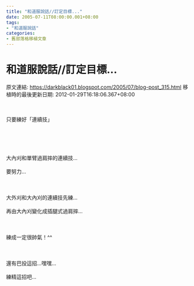 ```yaml
---
title: "和道服說話//訂定目標..."
date: 2005-07-11T08:00:00.001+08:00
tags: 
- "和道服說話"
categories:
- 舊部落格移植文章
---
```


# 和道服說話//訂定目標...

原文連結: https://darkblack01.blogspot.com/2005/07/blog-post_315.html
移植時的最後更新日期: 2012-01-29T16:18:06.367+08:00

<br /><br />只要練好「連續技」<br /><br /><br /><br /><br /><br />大內刈和單臂過肩摔的連續技...<br /><br />要努力...<br /><br /><br /><br />大外刈和大內刈的連續技先練...<br /><br />再由大內刈變化成插腿式過肩摔...<br /><br /><br /><br />練成一定很帥氣！^^<br /><br /><br /><br />還有巴投這招...嘿嘿...<br /><br />練精這招吧...  
